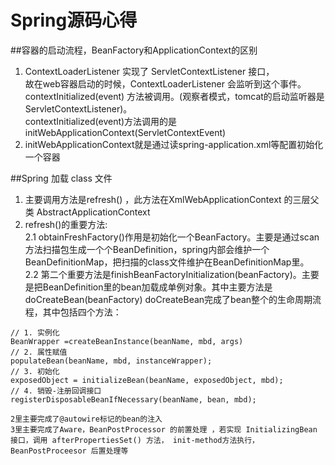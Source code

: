# Spring源码心得

##容器的启动流程，BeanFactory和ApplicationContext的区别 
1. ContextLoaderListener 实现了 ServletContextListener 接口，  
故在web容器启动的时候，ContextLoaderListener 会监听到这个事件。  
contextInitialized(event) 方法被调用。(观察者模式，tomcat的启动监听器是ServletContextListener)。  
contextInitialized(event)方法调用的是initWebApplicationContext(ServletContextEvent)
2. initWebApplicationContext就是通过读spring-application.xml等配置初始化一个容器

##Spring 加载 class 文件
1. 主要调用方法是refresh() ，此方法在XmlWebApplicationContext 的三层父类 AbstractApplicationContext 
2. refresh()的重要方法:  
2.1 obtainFreshFactory()作用是初始化一个BeanFactory。主要是通过scan方法扫描包生成一个个BeanDefinition，spring内部会维护一个BeanDefinitionMap，把扫描的class文件维护在BeanDefinitionMap里。  
2.2 第二个重要方法是finishBeanFactoryInitialization(beanFactory)。主要是把BeanDefinition里的bean加载成单例对象。其中主要方法是doCreateBean(beanFactory)
doCreateBean完成了bean整个的生命周期流程，其中包括四个方法：
```
// 1. 实例化
BeanWrapper =createBeanInstance(beanName, mbd, args)
// 2. 属性赋值      
populateBean(beanName, mbd, instanceWrapper);      
// 3. 初始化       
exposedObject = initializeBean(beanName, exposedObject, mbd);
// 4. 销毁-注册回调接口  
registerDisposableBeanIfNecessary(beanName, bean, mbd);

2里主要完成了@autowire标记的bean的注入
3里主要完成了Aware，BeanPostProcessor 的前置处理 ，若实现 InitializingBean 接口，调用 afterPropertiesSet() 方法， init-method方法执行， BeanPostProceesor 后置处理等
```
